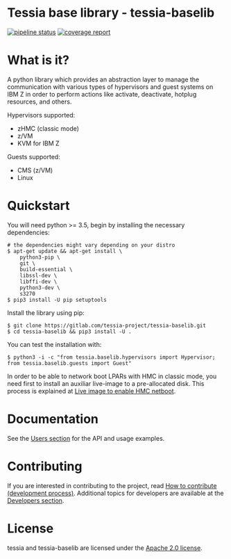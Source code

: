 <!--
Copyright 2016, 2017 IBM Corp.

Licensed under the Apache License, Version 2.0 (the "License");
you may not use this file except in compliance with the License.
You may obtain a copy of the License at

   http://www.apache.org/licenses/LICENSE-2.0

Unless required by applicable law or agreed to in writing, software
distributed under the License is distributed on an "AS IS" BASIS,
WITHOUT WARRANTIES OR CONDITIONS OF ANY KIND, either express or implied.
See the License for the specific language governing permissions and
limitations under the License.
-->
# Tessia base library - tessia-baselib

[![pipeline status](https://gitlab.com/tessia-project/tessia-baselib/badges/master/build.svg)](https://gitlab.com/tessia-project/tessia-baselib/commits/master)
[![coverage report](https://gitlab.com/tessia-project/tessia-baselib/badges/master/coverage.svg?job=unittest)](https://gitlab.com/tessia-project/tessia-baselib/commits/master)

# What is it?

A python library which provides an abstraction layer to manage the communication with various types of hypervisors and guest systems on IBM Z in order to perform
actions like activate, deactivate, hotplug resources, and others.

Hypervisors supported:

- zHMC (classic mode)
- z/VM
- KVM for IBM Z

Guests supported:

- CMS (z/VM)
- Linux

# Quickstart

You will need python >= 3.5, begin by installing the necessary dependencies:

```
# the dependencies might vary depending on your distro
$ apt-get update && apt-get install \
    python3-pip \
    git \
    build-essential \
    libssl-dev \
    libffi-dev \
    python3-dev \
    s3270
$ pip3 install -U pip setuptools
```

Install the library using pip:

```
$ git clone https://gitlab.com/tessia-project/tessia-baselib.git
$ cd tessia-baselib && pip3 install -U .
```

You can test the installation with:

```
$ python3 -i -c "from tessia.baselib.hypervisors import Hypervisor; from tessia.baselib.guests import Guest"
```

In order to be able to network boot LPARs with HMC in classic mode, you need first to install an auxiliar live-image to a pre-allocated disk.
This process is explained at [Live image to enable HMC netboot](doc/users/live_image.md).

# Documentation

See the [Users section](doc/index.md#users) for the API and usage examples.

# Contributing

If you are interested in contributing to the project, read [How to contribute (development process)](doc/developers/contributing.md).
Additional topics for developers are available at the [Developers section](doc/index.md#developers).

# License

tessia and tessia-baselib are licensed under the [Apache 2.0 license](LICENSE).
